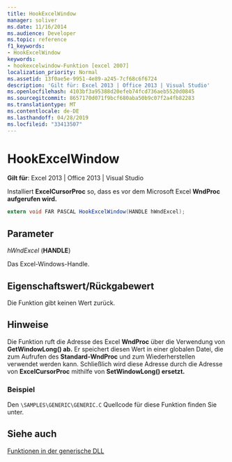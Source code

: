 ```yaml
---
title: HookExcelWindow
manager: soliver
ms.date: 11/16/2014
ms.audience: Developer
ms.topic: reference
f1_keywords:
- HookExcelWindow
keywords:
- hookexcelwindow-Funktion [excel 2007]
localization_priority: Normal
ms.assetid: 13f0ae5e-9951-4e89-a245-7cf68c6f6724
description: 'Gilt für: Excel 2013 | Office 2013 | Visual Studio'
ms.openlocfilehash: 4103bf3a95388d20efeb74fcd736aeb5520d0845
ms.sourcegitcommit: 8657170d071f9bcf680aba50b9c07f2a4fb82283
ms.translationtype: MT
ms.contentlocale: de-DE
ms.lasthandoff: 04/28/2019
ms.locfileid: "33413507"
---
```

# <a name="hookexcelwindow"></a>HookExcelWindow

 **Gilt für**: Excel 2013 | Office 2013 | Visual Studio 
  
Installiert **ExcelCursorProc** so, dass es vor dem Microsoft Excel **WndProc aufgerufen wird.**
  
```cs
extern void FAR PASCAL HookExcelWindow(HANDLE hWndExcel);
```

## <a name="parameters"></a>Parameter

 _hWndExcel_ (**HANDLE**)
  
Das Excel-Windows-Handle.
  
## <a name="property-valuereturn-value"></a>Eigenschaftswert/Rückgabewert

Die Funktion gibt keinen Wert zurück.
  
## <a name="remarks"></a>Hinweise

Die Funktion ruft die Adresse des Excel **WndProc** über die Verwendung von **GetWindowLong() ab.** Er speichert diesen Wert in einer globalen Datei, die zum Aufrufen des **Standard-WndProc** und zum Wiederherstellen verwendet werden kann. Schließlich wird diese Adresse durch die Adresse von **ExcelCursorProc** mithilfe von **SetWindowLong() ersetzt.**
  
### <a name="example"></a>Beispiel

Den  `\SAMPLES\GENERIC\GENERIC.C` Quellcode für diese Funktion finden Sie unter. 
  
## <a name="see-also"></a>Siehe auch



[Funktionen in der generische DLL](functions-in-the-generic-dll.md)

